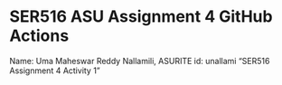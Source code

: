 # SER516 ASU Assignment 4 GitHub Actions
Name: Uma Maheswar Reddy Nallamili, 
ASURITE id: unallami
“SER516 Assignment 4 Activity 1”